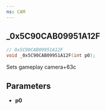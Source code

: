 ```yaml
---
ns: CAM
---
```

## _0x5C90CAB09951A12F

```c
// 0x5C90CAB09951A12F
void _0x5C90CAB09951A12F(int p0);
```

Sets gameplay camera+63c

## Parameters
* **p0**

